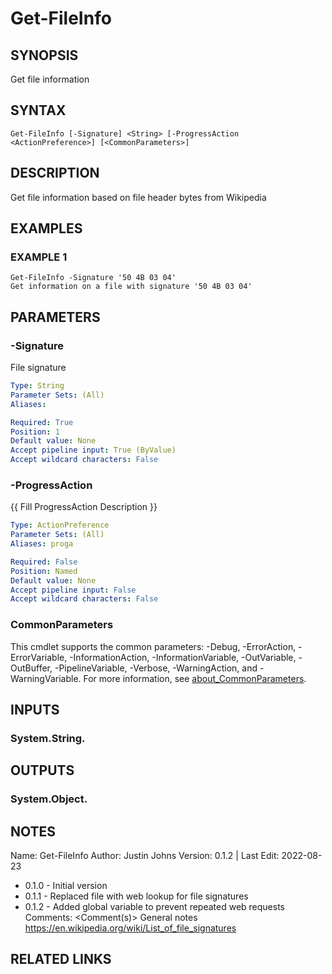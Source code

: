 # Get-FileInfo

## SYNOPSIS
Get file information

## SYNTAX

```
Get-FileInfo [-Signature] <String> [-ProgressAction <ActionPreference>] [<CommonParameters>]
```

## DESCRIPTION
Get file information based on file header bytes from Wikipedia

## EXAMPLES

### EXAMPLE 1
```
Get-FileInfo -Signature '50 4B 03 04'
Get information on a file with signature '50 4B 03 04'
```

## PARAMETERS

### -Signature
File signature

```yaml
Type: String
Parameter Sets: (All)
Aliases:

Required: True
Position: 1
Default value: None
Accept pipeline input: True (ByValue)
Accept wildcard characters: False
```

### -ProgressAction
{{ Fill ProgressAction Description }}

```yaml
Type: ActionPreference
Parameter Sets: (All)
Aliases: proga

Required: False
Position: Named
Default value: None
Accept pipeline input: False
Accept wildcard characters: False
```

### CommonParameters
This cmdlet supports the common parameters: -Debug, -ErrorAction, -ErrorVariable, -InformationAction, -InformationVariable, -OutVariable, -OutBuffer, -PipelineVariable, -Verbose, -WarningAction, and -WarningVariable. For more information, see [about_CommonParameters](http://go.microsoft.com/fwlink/?LinkID=113216).

## INPUTS

### System.String.
## OUTPUTS

### System.Object.
## NOTES
Name:     Get-FileInfo
Author:   Justin Johns
Version:  0.1.2 | Last Edit: 2022-08-23
- 0.1.0 - Initial version
- 0.1.1 - Replaced file with web lookup for file signatures
- 0.1.2 - Added global variable to prevent repeated web requests
Comments: \<Comment(s)\>
General notes
https://en.wikipedia.org/wiki/List_of_file_signatures

## RELATED LINKS

